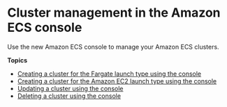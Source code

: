 # Cluster management in the Amazon ECS console<a name="available-cluster-actions"></a>

Use the new Amazon ECS console to manage your Amazon ECS clusters\.

**Topics**
+ [Creating a cluster for the Fargate launch type using the console](create-cluster-console-v2.md)
+ [Creating a cluster for the Amazon EC2 launch type using the console](create-ec2-cluster-console-v2.md)
+ [Updating a cluster using the console](update-cluster-v2.md)
+ [Deleting a cluster using the console](delete_cluster-new-console.md)